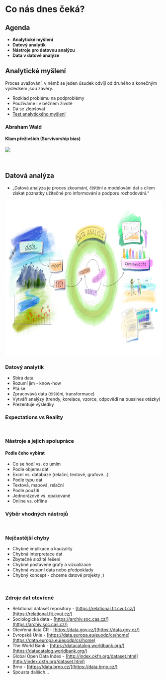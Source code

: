 # Co nás dnes čeká?

## Agenda
- **Analytické myšlení**
- **Datový analytik**
- **Nástroje pro datovou analýzu**
- **Data v datové analýze**

## Analytické myšlení

Proces uvažování, v němž se jeden úsudek odvíjí od druhého a konečným výsledkem jsou závěry.
- Rozklad problému na podproblémy
- Používáme i v běžném životě
- Dá se zlepšovat
- [Test analytického myšlení](https://temp.buchtic.net/Analyticke_mysleni.pdf)

### Abraham Wald
#### Klam přeživších (Survivorship bias)

<img src="https://upload.wikimedia.org/wikipedia/commons/thumb/b/b2/Survivorship-bias.svg/1280px-Survivorship-bias.svg.png?20221011173327" height ="500px">

<p>&nbsp;</p>

## Datová analýza

- „Datová analýza je proces zkoumání, čištění a modelování dat s cílem získat poznatky užitečné pro informování a podporu rozhodování.“

<img src="https://github.com/mcvincekova/Data-Analysis-Fundamentals/blob/main/1_DataAnalysis/Images/data.png" height ="500px">

### Datový analytik

- Sbírá data
- Rozumí jim - know-how
- Ptá se
- Zpracovává data (čištění, transformace)
- Vytváří analýzy (trendy, korelace, vzorce, odpovědi na bussines otázky)
- Prezentuje výsledky

### Expectations vs Reality



<p>&nbsp;</p>

### Nástroje a jejich spolupráce



#### Podle čeho vybírat

- Co se hodí vs. co umím
- Podle objemu dat
- Excel vs. databáze (relační, textové, grafové…)
- Podle typu dat
- Textová, mapová, relační
- Podle použití
- Jednorázové vs. opakované
- Online vs. offline

### Výběr vhodných nástrojů

<p>&nbsp;</p>

### Nejčastější chyby

- Chybné implikace a kauzality
- Chybná interpretace dat
- Zbytečně složité řešení
- Chybně postavené grafy a vizualizace
- Chybná vstupní data nebo předpoklady
- Chybný koncept - chceme datové projekty ;)

<p>&nbsp;</p>

### Zdroje dat otevřené

- Relational dataset repository - [https://relational.fit.cvut.cz/](https://relational.fit.cvut.cz/)
- Sociologická data - [https://archiv.soc.cas.cz/](https://archiv.soc.cas.cz/)
- Otevřená data ČR - [https://data.gov.cz/](https://data.gov.cz/)
- Evropská Unie - [https://data.europa.eu/euodp/cs/home](https://data.europa.eu/euodp/cs/home)
- The World Bank - [https://datacatalog.worldbank.org/](https://datacatalog.worldbank.org/)
- Global Open Data Index - [http://index.okfn.org/dataset.html](http://index.okfn.org/dataset.html)
- Brno - [https://data.brno.cz/](https://data.brno.cz/)
- Spousta dalších...
